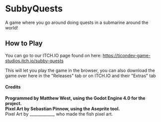 # SubbyQuests
 A game where you go around doing quests in a submarine around the world!

## How to Play

You can go to our ITCH.IO page found on here: https://ticondev-game-studios.itch.io/subby-quests

This will let you play the game in the browser, you can also download the game over here in the "Releases" tab or on ITCH.IO and their "Extras" tab

#### Credits

**Programmed by Matthew West, using the Godot Engine 4.0 for the project.**<br>
**Pixel Art by Sebastian Pinnow, using the Aseprite tool.**<br>
Pixel Art by ____________, who made the fish pixel art.
